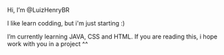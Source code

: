 Hi, I’m @LuizHenryBR

I like learn codding, but i'm just starting :)

I’m currently learning JAVA, CSS and HTML. If you are reading this, i hope work with you in a project ^^
